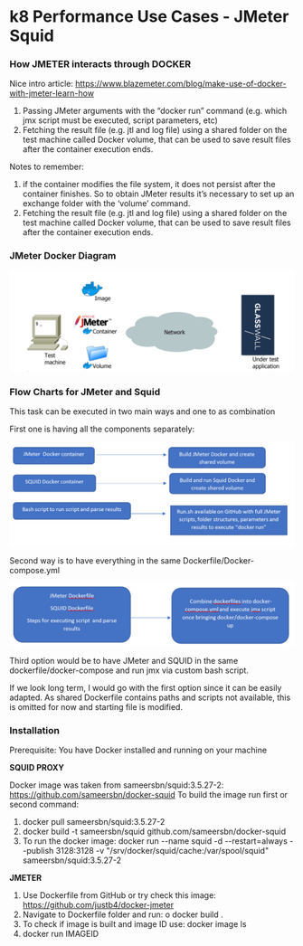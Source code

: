 # k8 Performance Use Cases - JMeter Squid

### How JMETER interacts through DOCKER
Nice intro article: https://www.blazemeter.com/blog/make-use-of-docker-with-jmeter-learn-how
1) Passing JMeter arguments with the “docker run” command (e.g. which jmx script must be executed, script parameters, etc)
2) Fetching the result file (e.g. jtl and log file) using a shared folder on the test machine called Docker volume, that can be used to save result files after the container execution ends.

Notes to remember:
1) if the container modifies the file system, it does not persist after the container finishes. So to obtain JMeter results it’s necessary to set up an exchange folder with the ‘volume’ command.
2) Fetching the result file (e.g. jtl and log file) using a shared folder on the test machine called Docker volume, that can be used to save result files after the container execution ends.

### JMeter Docker Diagram

![JMeter Docker Diagram](jmeterDockerDiagram.PNG)

### Flow Charts for JMeter and Squid 
This task can be executed in two main ways and one to as combination

First one is having all the components separately:

![JMeter Squid Flow Chart](JMeterSquidFlow1.PNG)

Second way is to have everything in the same Dockerfile/Docker-compose.yml

![JMeter Squid Flow Chart](JMeterSquidFlow2.PNG)

Third option would be to have JMeter and SQUID in the same dockerfile/docker-compose and run jmx via custom bash script.

If we look long term, I would go with the first option since it can be easily adapted.
As shared Dockerfile contains paths and scripts not available, this is omitted for now and starting file is modified. 

### Installation
Prerequisite: You have Docker installed and running on your machine

**SQUID PROXY**

Docker image was taken from sameersbn/squid:3.5.27-2: https://github.com/sameersbn/docker-squid
To build the image run first or second command:
1) docker pull sameersbn/squid:3.5.27-2
2) docker build -t sameersbn/squid github.com/sameersbn/docker-squid
3) To run the docker image: docker run --name squid -d --restart=always --publish 3128:3128 -v "/srv/docker/squid/cache:/var/spool/squid" sameersbn/squid:3.5.27-2


**JMETER**

1) Use Dockerfile from GitHub or try check this image: https://github.com/justb4/docker-jmeter
2) Navigate to Dockerfile folder and run: o	docker build .
3) To check if image is built and image ID use: docker image ls
4) docker run IMAGEID
 